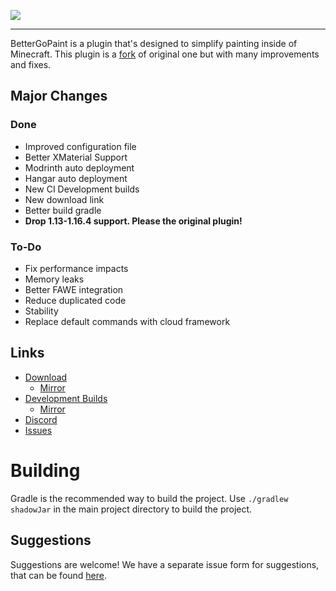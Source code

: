 <p>
    <img src="https://i.imgur.com/ulEwPm9.jpg">
</p>

---

BetterGoPaint is a plugin that's designed to simplify painting inside of Minecraft.
This plugin is a [fork](https://github.com/Arcaniax-Development/goPaint_1.14) of original one but with many improvements and 
fixes.  


## Major Changes
### Done
- Improved configuration file
- Better XMaterial Support
- Modrinth auto deployment
- Hangar auto deployment
- New CI Development builds
- New download link
- Better build gradle
- **Drop 1.13-1.16.4 support. Please the original plugin!**

### To-Do
- Fix performance impacts
- Memory leaks
- Better FAWE integration
- Reduce duplicated code
- Stability
- Replace default commands with cloud framework

## Links

* [Download](https://hangar.papermc.io/TheMeinerLP/BetterGoPaint)
  * [Mirror](https://modrinth.com/plugin/bettergopaint)
* [Development Builds](https://hangar.papermc.io/TheMeinerLP/BetterGoPaint)
  * [Mirror](https://modrinth.com/plugin/bettergopaint)
* [Discord](https://discord.onelitefeather.net)
* [Issues](https://github.com/TheMeinerLP/BetterGoPaint/issues)

# Building
Gradle is the recommended way to build the project. Use `./gradlew shadowJar` in the main project directory to build the project.

## Suggestions
Suggestions are welcome! We have a separate issue form for suggestions, that can be found [here](https://github.com/TheMeinerLP/BetterGoPaint/issues).
